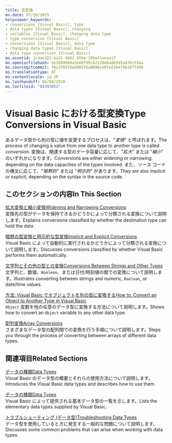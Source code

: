 ```yaml
---
title: 型変換
ms.date: 07/20/2015
helpviewer_keywords:
- conversions [Visual Basic], type
- data types [Visual Basic], changing
- variables [Visual Basic], changing data type
- type conversion [Visual Basic]
- conversions [Visual Basic], data type
- changing data types [Visual Basic]
- data type conversion [Visual Basic]
ms.assetid: 1cdacd21-ba31-4b62-b5be-395e41eeaa17
ms.openlocfilehash: be388998da5e88f99c62128e6ad63d5a476153ba
ms.sourcegitcommit: f8c270376ed905f6a8896ce0fe25b4f4b38ff498
ms.translationtype: HT
ms.contentlocale: ja-JP
ms.lasthandoff: 06/04/2020
ms.locfileid: "84393053"
---
```

# <a name="type-conversions-in-visual-basic"></a><span data-ttu-id="b7ccf-102">Visual Basic における型変換</span><span class="sxs-lookup"><span data-stu-id="b7ccf-102">Type Conversions in Visual Basic</span></span>
<span data-ttu-id="b7ccf-103">あるデータ型から別の型に値を変更するプロセスは、"*変換*" と呼ばれます。</span><span class="sxs-lookup"><span data-stu-id="b7ccf-103">The process of changing a value from one data type to another type is called *conversion*.</span></span> <span data-ttu-id="b7ccf-104">変換は、関連する型のデータ容量に応じて、"*拡大*" または "*縮小*" のいずれかになります。</span><span class="sxs-lookup"><span data-stu-id="b7ccf-104">Conversions are either *widening* or *narrowing*, depending on the data capacities of the types involved.</span></span> <span data-ttu-id="b7ccf-105">また、ソース コードの構文に応じて、"*暗黙的*" または "*明示的*" があります。</span><span class="sxs-lookup"><span data-stu-id="b7ccf-105">They are also *implicit* or *explicit*, depending on the syntax in the source code.</span></span>  
  
## <a name="in-this-section"></a><span data-ttu-id="b7ccf-106">このセクションの内容</span><span class="sxs-lookup"><span data-stu-id="b7ccf-106">In This Section</span></span>  
 [<span data-ttu-id="b7ccf-107">拡大変換と縮小変換</span><span class="sxs-lookup"><span data-stu-id="b7ccf-107">Widening and Narrowing Conversions</span></span>](widening-and-narrowing-conversions.md)  
 <span data-ttu-id="b7ccf-108">変換先の型がデータを保持できるかどうかによって分類される変換について説明します。</span><span class="sxs-lookup"><span data-stu-id="b7ccf-108">Explains conversions classified by whether the destination type can hold the data.</span></span>  
  
 [<span data-ttu-id="b7ccf-109">暗黙の型変換と明示的な型変換</span><span class="sxs-lookup"><span data-stu-id="b7ccf-109">Implicit and Explicit Conversions</span></span>](implicit-and-explicit-conversions.md)  
 <span data-ttu-id="b7ccf-110">Visual Basic によって自動的に実行されるかどうかによって分類される変換について説明します。</span><span class="sxs-lookup"><span data-stu-id="b7ccf-110">Discusses conversions classified by whether Visual Basic performs them automatically.</span></span>  
  
 [<span data-ttu-id="b7ccf-111">文字列とその他の型との変換</span><span class="sxs-lookup"><span data-stu-id="b7ccf-111">Conversions Between Strings and Other Types</span></span>](conversions-between-strings-and-other-types.md)  
 <span data-ttu-id="b7ccf-112">文字列と、数値、`Boolean`、または日付/時刻値の間での変換について説明します。</span><span class="sxs-lookup"><span data-stu-id="b7ccf-112">Illustrates converting between strings and numeric, `Boolean`, or date/time values.</span></span>  
  
 [<span data-ttu-id="b7ccf-113">方法: Visual Basic でオブジェクトを別の型に変換する</span><span class="sxs-lookup"><span data-stu-id="b7ccf-113">How to: Convert an Object to Another Type in Visual Basic</span></span>](how-to-convert-an-object-to-another-type.md)  
 <span data-ttu-id="b7ccf-114">`Object` 変数を他の任意のデータ型に変換する方法について説明します。</span><span class="sxs-lookup"><span data-stu-id="b7ccf-114">Shows how to convert an `Object` variable to any other data type.</span></span>  
  
 [<span data-ttu-id="b7ccf-115">配列変換</span><span class="sxs-lookup"><span data-stu-id="b7ccf-115">Array Conversions</span></span>](array-conversions.md)  
 <span data-ttu-id="b7ccf-116">さまざまなデータ型の配列間での変換を行う手順について説明します。</span><span class="sxs-lookup"><span data-stu-id="b7ccf-116">Steps you through the process of converting between arrays of different data types.</span></span>  
  
## <a name="related-sections"></a><span data-ttu-id="b7ccf-117">関連項目</span><span class="sxs-lookup"><span data-stu-id="b7ccf-117">Related Sections</span></span>  
 [<span data-ttu-id="b7ccf-118">データの種類</span><span class="sxs-lookup"><span data-stu-id="b7ccf-118">Data Types</span></span>](index.md)  
 <span data-ttu-id="b7ccf-119">Visual Basic のデータ型の概要とそれらの使用方法について説明します。</span><span class="sxs-lookup"><span data-stu-id="b7ccf-119">Introduces the Visual Basic data types and describes how to use them.</span></span>  
  
 [<span data-ttu-id="b7ccf-120">データの種類</span><span class="sxs-lookup"><span data-stu-id="b7ccf-120">Data Types</span></span>](../../../language-reference/data-types/index.md)  
 <span data-ttu-id="b7ccf-121">Visual Basic によって提供される基本データ型の一覧を示します。</span><span class="sxs-lookup"><span data-stu-id="b7ccf-121">Lists the elementary data types supplied by Visual Basic.</span></span>  
  
 [<span data-ttu-id="b7ccf-122">トラブルシューティング (データ型)</span><span class="sxs-lookup"><span data-stu-id="b7ccf-122">Troubleshooting Data Types</span></span>](troubleshooting-data-types.md)  
 <span data-ttu-id="b7ccf-123">データ型を使用しているときに発生する一般的な問題について説明します。</span><span class="sxs-lookup"><span data-stu-id="b7ccf-123">Discusses some common problems that can arise when working with data types.</span></span>
